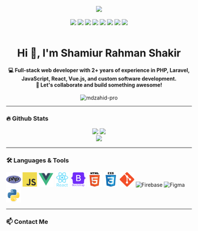 <!-- Profile Banner / Profile Picture -->
<div align="center">
  <img src="https://i.ibb.co/v68v0N6j/Black-and-White-Gradient-Girl-Facebook-Profile-Picture.jpg" width="48%" />
</div>

<br/>

<div align="center">
  <!-- Add some mini icons / badges -->
  <img src="https://github.com/user-attachments/assets/aef71ee7-1f9f-40f9-9773-48e77ca9e1ae" width="8%" />
  <img src="https://github.com/user-attachments/assets/1709c0c9-14c6-4420-8141-bce2aa231c08" width="8%" />
  <img src="https://github.com/user-attachments/assets/e8c7941b-c599-49cc-a02a-a130021ddbe9" width="8%" />
  <img src="https://github.com/user-attachments/assets/1e830268-bf32-4d4e-b52a-2d63ae22f950" width="8%" />
  <img src="https://github.com/user-attachments/assets/39607d5b-897c-429d-8503-739b7bf8a7d2" width="8%" />
  <img src="https://github.com/user-attachments/assets/d654aed1-db83-4426-be3e-61d2930191cd" width="8%" />
  <img src="https://github.com/user-attachments/assets/4081fcf6-1c2a-4f0f-ab7c-ae64192086c0" width="8%" />
  <img src="https://github.com/user-attachments/assets/2849011f-38bd-44da-b91b-43e6d1c2388b" width="8%" />
</div>

<br/>

<h1 align="center">Hi 👋, I'm Shamiur Rahman Shakir</h1>
<h4 align="center">
  💻 Full-stack web developer with 2+ years of experience in PHP, Laravel, JavaScript, React, Vue.js, and custom software development.<br/>
<!--   📹 I also create development tutorials on <a href="https://www.youtube.com/@devzahid" target="_blank">YouTube</a>.<br/> -->
  🤝 Let's collaborate and build something awesome!
</h4>

<p align="center">
  <img src="https://komarev.com/ghpvc/?username=shakirr45&label=Profile%20views&color=0e75b6&style=flat" alt="mdzahid-pro" />
</p>

<!--<p align="center">
  <a href="https://twitter.com/mdzahid23520248" target="blank">
    <img src="https://img.shields.io/twitter/follow/mdzahid23520248?logo=twitter&style=for-the-badge" alt="Twitter" />
  </a>
</p> -->

---

### 🔥 Github Stats

<div align="center">
  <img height="180em" src="https://github-readme-stats.vercel.app/api?username=shakirr45&show_icons=true&theme=react&hide_border=true&include_all_commits=true&count_private=true" />
  <img height="180em" src="https://github-readme-stats.vercel.app/api/top-langs/?username=shakirr45&layout=compact&langs_count=8&theme=react&hide_border=true"/>
</div>

<div align="center">
  <img src="https://github-readme-streak-stats.herokuapp.com/?user=shakirr45&theme=react&hide_border=true" height="200"/>
</div>

---
<!--
### 🚀 Projects 

| Project | Description |
|--------|-------------|
| [Safecart](https://safecart.bytesed.com/) | Multi-vendor Laravel eCommerce |
| [Shopmart](https://shopmartecommerce.com/) | Laravel eCommerce site |
| [Grenmart](https://xgenious.com/laravel/grenmart/) | Laravel eCommerce platform |
| [Zaika](https://bytesed.com/laravel/zaika/) | eCommerce CMS |
| Hotel Management System | Hotel automation system |
| [United Express](http://unitedexpress.com.bd/) | Document & parcel delivery system |
| [BWDB](https://www.bwdb.gov.bd/) | Bangladesh Water Development Board website |

---
 -->
### 🛠️ Languages & Tools

<p align="left">
  <img src="https://raw.githubusercontent.com/devicons/devicon/master/icons/php/php-original.svg" width="40" alt="PHP"/>
  <!-- <img src="https://raw.githubusercontent.com/devicons/devicon/master/icons/laravel/laravel-plain-wordmark.svg" width="40" alt="Laravel"/> -->
  <img src="https://raw.githubusercontent.com/devicons/devicon/master/icons/javascript/javascript-original.svg" width="40" alt="JavaScript"/>
  <img src="https://raw.githubusercontent.com/devicons/devicon/master/icons/vuejs/vuejs-original.svg" width="40" alt="Vue"/>
  <img src="https://raw.githubusercontent.com/devicons/devicon/master/icons/react/react-original-wordmark.svg" width="40" alt="React"/>
  <img src="https://raw.githubusercontent.com/devicons/devicon/master/icons/bootstrap/bootstrap-plain-wordmark.svg" width="40" alt="Bootstrap"/>
  <img src="https://raw.githubusercontent.com/devicons/devicon/master/icons/html5/html5-original-wordmark.svg" width="40" alt="HTML"/>
  <img src="https://raw.githubusercontent.com/devicons/devicon/master/icons/css3/css3-original-wordmark.svg" width="40" alt="CSS"/>
  <img src="https://raw.githubusercontent.com/devicons/devicon/master/icons/git/git-original.svg" width="40" alt="Git"/>
  <img src="https://www.vectorlogo.zone/logos/firebase/firebase-icon.svg" width="40" alt="Firebase"/>
  <img src="https://www.vectorlogo.zone/logos/figma/figma-icon.svg" width="40" alt="Figma"/>
  <img src="https://raw.githubusercontent.com/devicons/devicon/master/icons/python/python-original.svg" width="40" alt="Python"/>
</p>

---

### 📫 Contact Me

<!-- <p align="left">
  <a href="mailto:mdzahid.pro@gmail.com"><strong>📧 Email:</strong> mdzahid.pro@gmail.com</a><br/>
  <a href="https://linkedin.com/in/mdzahidpro" target="_blank">🔗 LinkedIn</a><br/>
  <a href="https://twitter.com/mdzahid23520248" target="_blank">🐦 Twitter</a><br/>
  <a href="https://facebook.com/devzahid" target="_blank">📘 Facebook</a><br/>
  <a href="https://instagram.com/devzahid" target="_blank">📷 Instagram</a><br/>
  <a href="https://www.youtube.com/@devzahid" target="_blank">▶️ YouTube</a>
</p> -->
